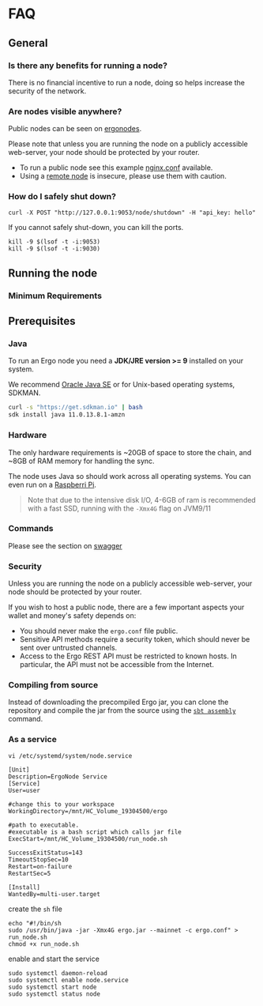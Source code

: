 # FAQ

## General

### Is there any benefits for running a node?

There is no financial incentive to run a node, doing so helps increase the security of the network.


### Are nodes visible anywhere?

Public nodes can be seen on [ergonodes](ergonodes.net/).


Please note that unless you are running the node on a publicly accessible web-server, your node should be protected by your router. 


- To run a public node see this example [nginx.conf](https://github.com/glasgowm148/ergoscripts/blob/main/misc/nginx.config) available.  
- Using a [remote node](https://github.com/ergoplatform/ergo/blob/master/src/main/resources/mainnet.conf) is insecure, please use them with caution.

### How do I safely shut down?

```
curl -X POST "http://127.0.0.1:9053/node/shutdown" -H "api_key: hello"
```

If you cannot safely shut-down, you can kill the ports. 

```
kill -9 $(lsof -t -i:9053)
kill -9 $(lsof -t -i:9030)
```


## Running the node

### Minimum Requirements

## Prerequisites

### Java 

To run an Ergo node you need a **JDK/JRE version >= 9** installed on your system. 

We recommend [Oracle Java SE](https://www.oracle.com/technetwork/java/javase/overview/index.html) or for Unix-based operating systems, SDKMAN.

```bash
curl -s "https://get.sdkman.io" | bash
sdk install java 11.0.13.8.1-amzn
```

### Hardware

The only hardware requirements is ~20GB of space to store the chain, and ~8GB of RAM memory for handling the sync.


The node uses Java so should work across all operating systems. You can even run on a [Raspberri Pi](/docs/node/install/pi.md). 

> Note that due to the intensive disk I/O, 4-6GB of ram is recommended with a fast SSD, running with the `-Xmx4G` flag on JVM9/11

### Commands

Please see the section on [swagger](../swagger.md)

### Security

Unless you are running the node on a publicly accessible web-server, your node should be protected by your router. 

If you wish to host a public node, there are a few important aspects your wallet and money's safety depends on:

* You should never make the `ergo.conf` file public.
* Sensitive API methods require a security token, which should never be sent over untrusted channels.
* Access to the Ergo REST API must be restricted to known hosts. In particular, the API must not be accessible from the Internet.

### Compiling from source

Instead of downloading the precompiled Ergo jar, you can clone the repository and compile the jar from the source using the [`sbt assembly`](https://www.scala-sbt.org/)  command.

### As a service

```
vi /etc/systemd/system/node.service
```

```
[Unit]
Description=ErgoNode Service
[Service]
User=user

#change this to your workspace
WorkingDirectory=/mnt/HC_Volume_19304500/ergo

#path to executable. 
#executable is a bash script which calls jar file
ExecStart=/mnt/HC_Volume_19304500/run_node.sh

SuccessExitStatus=143
TimeoutStopSec=10
Restart=on-failure
RestartSec=5

[Install]
WantedBy=multi-user.target
```
create the `sh` file

```
echo "#!/bin/sh
sudo /usr/bin/java -jar -Xmx4G ergo.jar --mainnet -c ergo.conf" > run_node.sh
chmod +x run_node.sh
```



enable and start the service

```
sudo systemctl daemon-reload
sudo systemctl enable node.service
sudo systemctl start node
sudo systemctl status node
```

